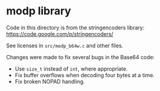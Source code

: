 modp library
============

Code in this directory is from the stringencoders library:
    https://code.google.com/p/stringencoders/

See licenses in `src/modp_b64w.c` and other files.

Changes were made to fix several bugs in the Base64 code:
 * Use `size_t` instead of `int`, where appropriate.
 * Fix buffer overflows when decoding four bytes at a time.
 * Fix broken NOPAD handling.
